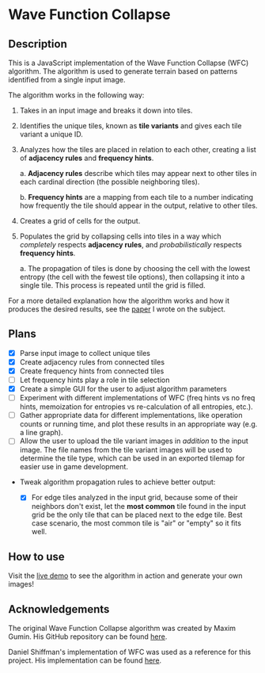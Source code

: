 # Wave Function Collapse

## Description

This is a JavaScript implementation of the Wave Function Collapse (WFC) algorithm. The algorithm is used to generate terrain based on patterns identified from a single input image.

The algorithm works in the following way:

1. Takes in an input image and breaks it down into tiles.

2. Identifies the unique tiles, known as **tile variants** and gives each tile variant a unique ID.

3. Analyzes how the tiles are placed in relation to each other, creating a list of **adjacency rules** and **frequency hints**.

    a. **Adjacency rules** describe which tiles may appear next to other tiles in each cardinal direction (the possible neighboring tiles).

    b. **Frequency hints** are a mapping from each tile to a number indicating how frequently the tile should appear in the output, relative to other tiles.

4. Creates a grid of cells for the output.

5. Populates the grid by collapsing cells into tiles in a way which *completely* respects **adjacency rules**, and *probabilistically* respects **frequency hints**.

    a. The propagation of tiles is done by choosing the cell with the lowest entropy (the cell with the fewest tile options), then collapsing it into a single tile. This process is repeated until the grid is filled.

For a more detailed explanation how the algorithm works and how it produces the desired results, see the [paper](https://nothinHereYet) I wrote on the subject.

## Plans

- [x] Parse input image to collect unique tiles
- [x] Create adjacency rules from connected tiles
- [x] Create frequency hints from connected tiles
- [ ] Let frequency hints play a role in tile selection
- [x] Create a simple GUI for the user to adjust algorithm parameters
- [ ] Experiment with different implementations of WFC (freq hints vs no freq hints, memoization for entropies vs re-calculation of all entropies, etc.).
- [ ] Gather appropriate data for different implementations, like operation counts or running time, and plot these results in an appropriate way (e.g. a line graph).
- [ ] Allow the user to upload the tile variant images in *addition* to the input image. The file names from the tile variant images will be used to determine the tile type, which can be used in an exported tilemap for easier use in game development.
- Tweak algorithm propagation rules to achieve better output:
  - [x] For edge tiles analyzed in the input grid, because some of their neighbors don't exist, let the **most common** tile found in the input grid be the only tile that can be placed next to the edge tile. Best case scenario, the most common tile is "air" or "empty" so it fits well.
  

## How to use

Visit the [live demo](https://nathanhinthorne.github.io/Wave-Function-Collapse/) to see the algorithm in action and generate your own images!

## Acknowledgements

The original Wave Function Collapse algorithm was created by Maxim Gumin. His GitHub repository can be found [here](https://github.com/mxgmn/WaveFunctionCollapse).

Daniel Shiffman's implementation of WFC was used as a reference for this project. His implementation can be found [here](https://github.com/CodingTrain/Wave-Function-Collapse).
